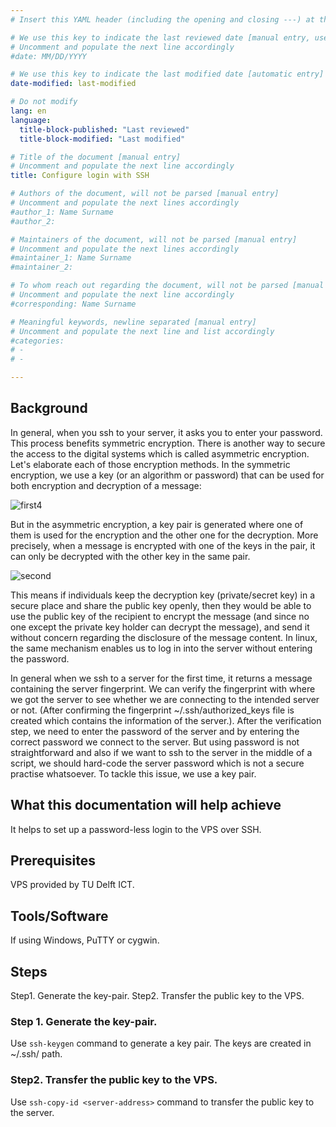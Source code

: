 ```yaml
---
# Insert this YAML header (including the opening and closing ---) at the beginning of the document and fill it out accordingly

# We use this key to indicate the last reviewed date [manual entry, use MM/DD/YYYY]
# Uncomment and populate the next line accordingly
#date: MM/DD/YYYY

# We use this key to indicate the last modified date [automatic entry]
date-modified: last-modified

# Do not modify
lang: en
language: 
  title-block-published: "Last reviewed"
  title-block-modified: "Last modified"

# Title of the document [manual entry]
# Uncomment and populate the next line accordingly
title: Configure login with SSH

# Authors of the document, will not be parsed [manual entry]
# Uncomment and populate the next lines accordingly
#author_1: Name Surname
#author_2:

# Maintainers of the document, will not be parsed [manual entry]
# Uncomment and populate the next lines accordingly
#maintainer_1: Name Surname
#maintainer_2:

# To whom reach out regarding the document, will not be parsed [manual entry]
# Uncomment and populate the next line accordingly
#corresponding: Name Surname

# Meaningful keywords, newline separated [manual entry]
# Uncomment and populate the next line and list accordingly
#categories: 
# - 
# - 

---
```


## Background

In general, when you ssh to your server, it asks you to enter your password. This process benefits symmetric encryption. There is another way to secure the access to the digital systems which is called asymmetric encryption. Let's elaborate each of those encryption methods. In the symmetric encryption, we use a key (or an algorithm or password) that can be used for both encryption and decryption of a message:

![first4](https://user-images.githubusercontent.com/70349945/124941824-63e2c480-e00b-11eb-89ac-f32532255442.png)

But in the asymmetric encryption, a key pair is generated where one of them is used for the encryption and the other one for the decryption. More precisely, when a message is encrypted with one of the keys in the pair, it can only be decrypted with the other key in the same pair. 

![second](https://user-images.githubusercontent.com/70349945/124941057-c9828100-e00a-11eb-8f9b-7fe73f56ecc8.png)

This means if individuals keep the decryption key (private/secret key) in a secure place and share the public key openly, then they would be able to use the public key of the recipient to encrypt the message (and since no one except the private key holder can decrypt the message), and send it without concern regarding the disclosure of the message content. In linux, the same mechanism enables us to log in into the server without entering the password.

In general when we ssh to a server for the first time, it returns a message containing the server fingerprint. We can verify the fingerprint with where we got the server to see whether we are connecting to the intended server or not. (After confirming the fingerprint ~/.ssh/authorized_keys file is created which contains the information of the server.). After the verification step, we need to enter the password of the server and by entering the correct password we connect to the server. But using password is not straightforward and also if we want to ssh to the server in the middle of a script, we should hard-code the server password which is not a secure practise whatsoever. To tackle this issue, we use a key pair.

## What this documentation will help achieve
It helps to set up a password-less login to the VPS over SSH.

## Prerequisites
VPS provided by TU Delft ICT.

## Tools/Software
If using Windows, PuTTY or cygwin.

## Steps
Step1. Generate the key-pair.
Step2. Transfer the public key to the VPS.

### Step 1. Generate the key-pair.
Use `ssh-keygen` command to generate a key pair. The keys are created in ~/.ssh/ path.

### Step2. Transfer the public key to the VPS.
Use `ssh-copy-id <server-address>` command to transfer the public key to the server. 
